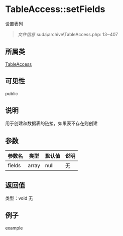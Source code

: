# TableAccess::setFields
设置表列
> *文件信息* suda\archive\TableAccess.php: 13~407
## 所属类 

[TableAccess](../TableAccess.md)

## 可见性

  public  
## 说明

用于创建和数据表的链接，如果表不存在则创建

## 参数

 
| 参数名 | 类型 | 默认值 | 说明 |
|--------|-----|-------|-------|
 | fields |  array | null | 无 |
## 返回值
 
类型：void
无
## 例子

example